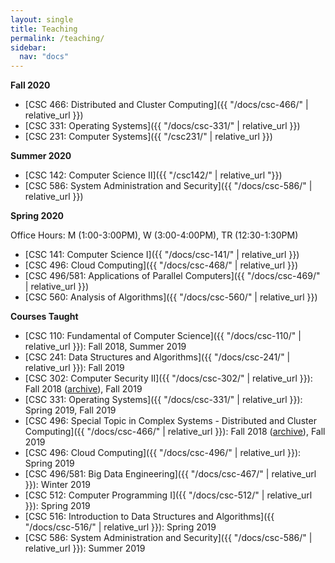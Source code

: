 ```yaml
---
layout: single
title: Teaching
permalink: /teaching/
sidebar:
  nav: "docs"
---
```


**Fall 2020**
- [CSC 466: Distributed and Cluster Computing]({{ "/docs/csc-466/" | relative_url }})
- [CSC 331: Operating Systems]({{ "/docs/csc-331/" | relative_url }})
- [CSC 231: Computer Systems]({{ "/csc231/" | relative_url }})


**Summer 2020**

<!--- [CSC 142: Computer Science II]({{ "/docs/csc-142/" | relative_url "}})-->
- [CSC 142: Computer Science II]({{ "/csc142/" | relative_url "}})
- [CSC 586: System Administration and Security]({{ "/docs/csc-586/" | relative_url }})

**Spring 2020**

Office Hours: M (1:00-3:00PM), W (3:00-4:00PM), TR (12:30-1:30PM)

- [CSC 141: Computer Science I]({{ "/docs/csc-141/" | relative_url }})
- [CSC 496: Cloud Computing]({{ "/docs/csc-468/" | relative_url }})
- [CSC 496/581: Applications of Parallel Computers]({{ "/docs/csc-469/" | relative_url }})
- [CSC 560: Analysis of Algorithms]({{ "/docs/csc-560/" | relative_url }})

**Courses Taught**

- [CSC 110: Fundamental of Computer Science]({{ "/docs/csc-110/" | relative_url }}): Fall 2018, Summer 2019
- [CSC 241: Data Structures and Algorithms]({{ "/docs/csc-241/" | relative_url }}): Fall 2019
- [CSC 302: Computer Security II]({{ "/docs/csc-302/" | relative_url }}): Fall 2018 ([archive](https://github.com/linhbngo/Computer-Security)), Fall 2019
- [CSC 331: Operating Systems]({{ "/docs/csc-331/" | relative_url }}): Spring 2019, Fall 2019
- [CSC 496: Special Topic in Complex Systems - Distributed and Cluster Computing]({{ "/docs/csc-466/" | relative_url }}): Fall 2018 ([archive](https://github.com/linhbngo/Distributed-and-Cluster-Computing)), Fall 2019
- [CSC 496: Cloud Computing]({{ "/docs/csc-496/" | relative_url }}): Spring 2019
- [CSC 496/581: Big Data Engineering]({{ "/docs/csc-467/" | relative_url }}): Winter 2019
- [CSC 512: Computer Programming I]({{ "/docs/csc-512/" | relative_url }}):  Spring 2019
- [CSC 516: Introduction to Data Structures and Algorithms]({{ "/docs/csc-516/" | relative_url }}): Spring 2019
- [CSC 586: System Administration and Security]({{ "/docs/csc-586/" | relative_url }}): Summer 2019
